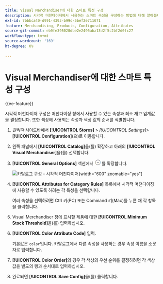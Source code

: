 ```yaml
---
title: Visual Merchandiser에 대한 스마트 특성 구성
description: 시각적 머천다이저에서 사용하는 스마트 속성을 구성하는 방법에 대해 알아봅니다.
exl-id: 7bbbca40-d991-4393-b99c-5bef2e711071
feature: Merchandising, Products, Configuration, Attributes
source-git-commit: eb0fe395020dbe2e2496aba13d2f5c2bf2d0fc27
workflow-type: tm+mt
source-wordcount: '169'
ht-degree: 0%

---
```


# Visual Merchandiser에 대한 스마트 특성 구성

{{ee-feature}}

시각적 머천다이저 구성은 머천다이징 창에서 사용할 수 있는 속성과 최소 재고 임계값을 결정합니다. 또한 색상에 사용되는 속성과 색상 값의 순서를 식별합니다.

1. _관리자_ 사이드바에서 **[!UICONTROL Stores]** > _[!UICONTROL Settings]_>**[!UICONTROL Configuration]**(으)로 이동합니다.

1. 왼쪽 패널에서 **[!UICONTROL Catalog]**&#x200B;을(를) 확장하고 아래의 **[!UICONTROL Visual Merchandiser]**&#x200B;을(를) 선택합니다.

1. **[!UICONTROL General Options]** 섹션에서 ![확장 선택기](../assets/icon-display-expand.png)를 확장합니다.

   ![카탈로그 구성 - 시각적 머천다이저](../configuration-reference/catalog/assets/catalog-visual-merchandiser-general-options.png){width="600" zoomable="yes"}

1. **[!UICONTROL Attributes for Category Rules]** 목록에서 시각적 머천다이징에 사용할 수 있도록 하려는 각 특성을 선택합니다.

   여러 속성을 선택하려면 Ctrl 키(PC) 또는 Command 키(Mac)를 누른 채 각 항목을 클릭합니다.

1. Visual Merchandiser 창에 표시할 제품에 대한 **[!UICONTROL Minimum Stock Threshold]**&#x200B;을(를) 입력하십시오.

1. **[!UICONTROL Color Attribute Code]** 입력.

   기본값은 `color`입니다. 카탈로그에서 다른 속성을 사용하는 경우 속성 이름을 소문자로 입력합니다.

1. **[!UICONTROL Color Order]**&#x200B;의 경우 각 색상의 우선 순위를 결정하려면 각 색상 값을 별도의 행과 순서대로 입력하십시오.

1. 완료되면 **[!UICONTROL Save Config]**&#x200B;을(를) 클릭합니다.
